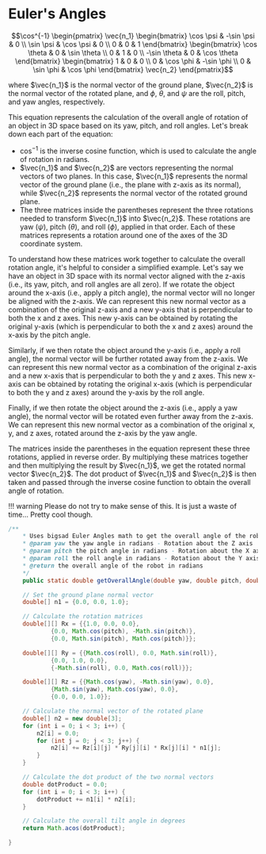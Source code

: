 # Euler's Angles

$$\cos^{-1} \begin{pmatrix}
    \vec{n_1} \begin{bmatrix}
    \cos \psi & -\sin \psi & 0 \\
    \sin \psi & \cos \psi & 0 \\
    0 & 0 & 1
    \end{bmatrix} \begin{bmatrix}
    \cos \theta & 0 & \sin \theta  \\ 
    0 & 1 & 0 \\
    -\sin \theta & 0 & \cos \theta
    \end{bmatrix} \begin{bmatrix}
    1 & 0 & 0 \\
    0 & \cos \phi & -\sin \phi \\
    0 & \sin \phi & \cos \phi
    \end{bmatrix} 
    \vec{n_2} \end{pmatrix}$$


where $\vec{n_1}$ is the normal vector of the ground plane, $\vec{n_2}$ is the normal vector of the rotated plane, and $\phi$, $\theta$, and $\psi$ are the roll, pitch, and yaw angles, respectively.

This equation represents the calculation of the overall angle of rotation of an object in 3D space based on its yaw, pitch, and roll angles. Let's break down each part of the equation:

- $\cos^{-1}$ is the inverse cosine function, which is used to calculate the angle of rotation in radians.
- $\vec{n_1}$ and $\vec{n_2}$ are vectors representing the normal vectors of two planes. In this case, $\vec{n_1}$ represents the normal vector of the ground plane (i.e., the plane with z-axis as its normal), while $\vec{n_2}$ represents the normal vector of the rotated ground plane.
- The three matrices inside the parentheses represent the three rotations needed to transform $\vec{n_1}$ into $\vec{n_2}$. These rotations are yaw ($\psi$), pitch ($\theta$), and roll ($\phi$), applied in that order. Each of these matrices represents a rotation around one of the axes of the 3D coordinate system.

To understand how these matrices work together to calculate the overall rotation angle, it's helpful to consider a simplified example. Let's say we have an object in 3D space with its normal vector aligned with the z-axis (i.e., its yaw, pitch, and roll angles are all zero). If we rotate the object around the x-axis (i.e., apply a pitch angle), the normal vector will no longer be aligned with the z-axis. We can represent this new normal vector as a combination of the original z-axis and a new y-axis that is perpendicular to both the x and z axes. This new y-axis can be obtained by rotating the original y-axis (which is perpendicular to both the x and z axes) around the x-axis by the pitch angle.

Similarly, if we then rotate the object around the y-axis (i.e., apply a roll angle), the normal vector will be further rotated away from the z-axis. We can represent this new normal vector as a combination of the original z-axis and a new x-axis that is perpendicular to both the y and z axes. This new x-axis can be obtained by rotating the original x-axis (which is perpendicular to both the y and z axes) around the y-axis by the roll angle.

Finally, if we then rotate the object around the z-axis (i.e., apply a yaw angle), the normal vector will be rotated even further away from the z-axis. We can represent this new normal vector as a combination of the original x, y, and z axes, rotated around the z-axis by the yaw angle.

The matrices inside the parentheses in the equation represent these three rotations, applied in reverse order. By multiplying these matrices together and then multiplying the result by $\vec{n_1}$, we get the rotated normal vector $\vec{n_2}$. The dot product of $\vec{n_1}$ and $\vec{n_2}$ is then taken and passed through the inverse cosine function to obtain the overall angle of rotation.

!!! warning
    Please do not try to make sense of this. It is just a waste of time... Pretty cool though.

```java title="Code Form" linenums="1"
/**
    * Uses bigsad Euler Angles math to get the overall angle of the robot.
    * @param yaw the yaw angle in radians - Rotation about the Z axis
    * @param pitch the pitch angle in radians - Rotation about the X axis
    * @param roll the roll angle in radians - Rotation about the Y axis
    * @return the overall angle of the robot in radians
    */
    public static double getOverallAngle(double yaw, double pitch, double roll) {

    // Set the ground plane normal vector
    double[] n1 = {0.0, 0.0, 1.0};

    // Calculate the rotation matrices
    double[][] Rx = {{1.0, 0.0, 0.0},
            {0.0, Math.cos(pitch), -Math.sin(pitch)},
            {0.0, Math.sin(pitch), Math.cos(pitch)}};

    double[][] Ry = {{Math.cos(roll), 0.0, Math.sin(roll)},
            {0.0, 1.0, 0.0},
            {-Math.sin(roll), 0.0, Math.cos(roll)}};

    double[][] Rz = {{Math.cos(yaw), -Math.sin(yaw), 0.0},
            {Math.sin(yaw), Math.cos(yaw), 0.0},
            {0.0, 0.0, 1.0}};

    // Calculate the normal vector of the rotated plane
    double[] n2 = new double[3];
    for (int i = 0; i < 3; i++) {
        n2[i] = 0.0;
        for (int j = 0; j < 3; j++) {
            n2[i] += Rz[i][j] * Ry[j][i] * Rx[j][i] * n1[j];
        }
    }

    // Calculate the dot product of the two normal vectors
    double dotProduct = 0.0;
    for (int i = 0; i < 3; i++) {
        dotProduct += n1[i] * n2[i];
    }

    // Calculate the overall tilt angle in degrees
    return Math.acos(dotProduct);

}
```